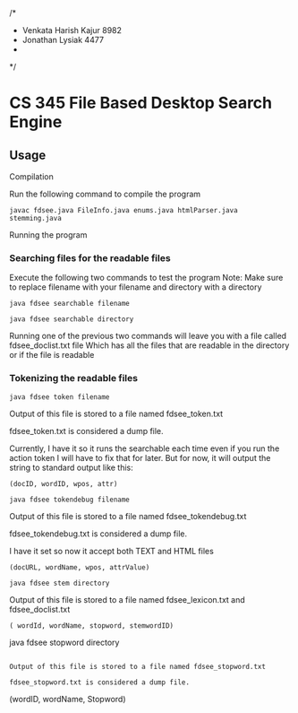 /*
 * Venkata Harish Kajur 8982
 * Jonathan Lysiak 4477
 *
 */

# CS 345 File Based Desktop Search Engine

## Usage

Compilation

Run the following command to compile the program

```
javac fdsee.java FileInfo.java enums.java htmlParser.java stemming.java
```

Running the program

### Searching files for the readable files

Execute the following two commands to test the program
Note: Make sure to replace filename with your filename and directory with a directory

```
java fdsee searchable filename
```

```
java fdsee searchable directory
```

Running one of the previous two commands will leave you with a file called fdsee_doclist.txt file
Which has all the files that are readable in the directory or if the file is readable

### Tokenizing the readable files

```
java fdsee token filename
```

Output of this file is stored to a file named fdsee_token.txt

fdsee_token.txt is considered a dump file.

Currently, I have it so it runs the searchable each time even if you run the action token
I will have to fix that for later. But for now, it will output the string to standard output
like this: 

```
(docID, wordID, wpos, attr)    
```


```
java fdsee tokendebug filename
```

Output of this file is stored to a file named fdsee_tokendebug.txt

fdsee_tokendebug.txt is considered a dump file.

I have it set so now it accept both TEXT and HTML files

```
(docURL, wordName, wpos, attrValue)    
```

```
java fdsee stem directory
```

Output of this file is stored to a file named fdsee_lexicon.txt and fdsee_doclist.txt



```
( wordId, wordName, stopword, stemwordID)    
```

java fdsee stopword directory
```

Output of this file is stored to a file named fdsee_stopword.txt

fdsee_stopword.txt is considered a dump file.

```
(wordID, wordName, Stopword)    
```
